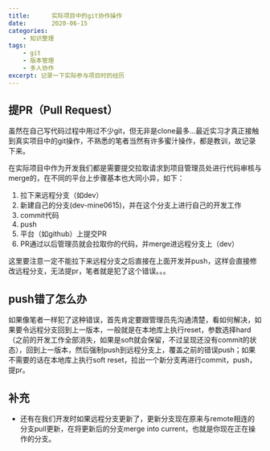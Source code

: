 ```yaml
---
title:      实际项目中的git协作操作
date:       2020-06-15
categories:
    - 知识整理
tags:
    - git
    - 版本管理
    - 多人协作
excerpt: 记录一下实际参与项目时的经历
---
```

## 提PR（Pull Request）

虽然在自己写代码过程中用过不少git，但无非是clone最多...最近实习才真正接触到真实项目中的git操作，不熟悉的笔者当然有许多蜜汁操作，都是教训，故记录下来。

在实际项目中作为开发我们都是需要提交拉取请求到项目管理员处进行代码审核与merge的，在不同的平台上步骤基本也大同小异，如下：

1. 拉下来远程分支（如dev）
2. 新建自己的分支(dev-mine0615)，并在这个分支上进行自己的开发工作
3. commit代码
4. push
5. 平台（如github）上提交PR
6. PR通过以后管理员就会拉取你的代码，并merge进远程分支上（dev）

这里要注意一定不能拉下来远程分支之后直接在上面开发并push，这样会直接修改远程分支，无法提pr，笔者就是犯了这个错误。。。

## push错了怎么办

如果像笔者一样犯了这种错误，首先肯定要跟管理员先沟通清楚，看如何解决，如果要令远程分支回到上一版本，一般就是在本地库上执行reset，参数选择hard（之前的开发工作全部消失，如果是soft就会保留，不过呈现还没有commit的状态），回到上一版本，然后强制push到远程分支上，覆盖之前的错误push；如果不需要的话在本地库上执行soft reset，拉出一个新分支再进行commit，push，提pr。

## 补充

- 还有在我们开发时如果远程分支更新了，更新分支现在原来与remote相连的分支pull更新，在将更新后的分支merge into current，也就是你现在正在操作的分支。
